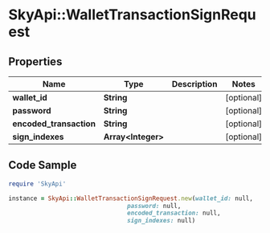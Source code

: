 # SkyApi::WalletTransactionSignRequest

## Properties

Name | Type | Description | Notes
------------ | ------------- | ------------- | -------------
**wallet_id** | **String** |  | [optional] 
**password** | **String** |  | [optional] 
**encoded_transaction** | **String** |  | [optional] 
**sign_indexes** | **Array&lt;Integer&gt;** |  | [optional] 

## Code Sample

```ruby
require 'SkyApi'

instance = SkyApi::WalletTransactionSignRequest.new(wallet_id: null,
                                 password: null,
                                 encoded_transaction: null,
                                 sign_indexes: null)
```


